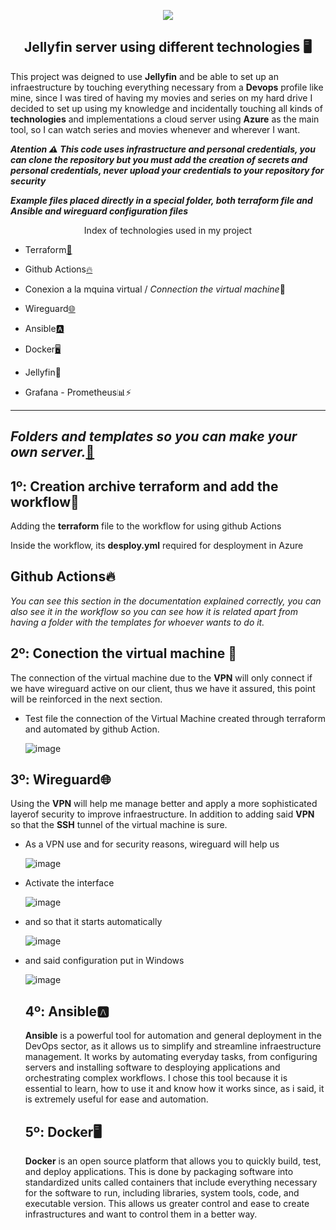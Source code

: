 <p align="center">
  <a href="README.md">
    <img src="https://img.shields.io/badge/⏻-Cambiar%20a%20Español-green?style=for-the-badge">
  </a>
</p>

<h2 align="center"> Jellyfin server using different technologies 🖥️</h2>

This project was deigned to use **Jellyfin** and be able to set up an infraestructure by touching everything necessary from a **Devops** profile like mine, 
since I was tired of having my movies and series on my hard drive I decided to set up using my knowledge and incidentally touching all kinds of **technologies** and implementations a cloud server using **Azure** as the main tool, so I can watch series and movies whenever and wherever I want.

***Atention ⚠️ This code uses infrastructure and personal credentials, you can clone the repository but you must add the creation of secrets and personal credentials, never upload your credentials to your repository for security***

***Example files placed directly in a special folder, both terraform file and Ansible and wireguard configuration files***

<p align="center">Index of technologies used in my project </p>

  - Terraform[🗿](./UbunReal.tf)
  
  - Github Actions[🔥](./.github/workflows/terraform1.yml)
  
  - Conexion a la mquina virtual / *Connection the virtual machine*🛜

  - Wireguard[🌐](./Wireguard)

  - Ansible[🅰](./Ansible)

  - Docker[🖥️](./Docker)

  - Jellyfin🐬

  - Grafana - Prometheus📊⚡
----------------------------------------

## *Folders and templates so you can make your own server.*[📁](./Example-plantillas)

## 1º: Creation archive terraform and add the workflow🗿

Adding the **terraform** file to the workflow for using github Actions

Inside the workflow, its **desploy.yml** required for desployment in Azure

## Github Actions🔥

*You can see this section in the documentation explained correctly, you can also see it in the workflow so you can see how it is related apart from having a folder with the templates for whoever wants to do it.*

## 2º: Conection the virtual machine 🛜

The connection of the virtual machine due to the **VPN** will only connect if we have wireguard active on our client, thus we have it assured, this point will be reinforced in the next section.

- Test file the connection of the Virtual Machine created through terraform and automated by github Action.

   ![image](https://github.com/user-attachments/assets/c881ca55-2b3c-41a0-bffc-fad9345569e8)

## 3º: Wireguard🌐

Using the **VPN** will help me manage better and apply a more sophisticated layerof security to improve infraestructure. In addition to adding said **VPN** so that the **SSH** tunnel of the virtual machine is sure.

- As a VPN use and for security reasons, wireguard will help us

    ![image](https://github.com/user-attachments/assets/76d4cd7a-27b4-4902-b553-2fb18c60b95d)

- Activate the interface

    ![image](https://github.com/user-attachments/assets/58d6b011-f9db-47cc-a7e9-0dcabb134b91)

- and so that it starts automatically

    ![image](https://github.com/user-attachments/assets/bf0db633-d0c8-4172-ae08-89f5a2e09fbe)

- and said configuration put in Windows
    
    ![image](https://github.com/user-attachments/assets/fda30bae-6d54-4df8-8e77-7e764bd08afc)

  ## 4º: Ansible🅰

  **Ansible** is a powerful tool for automation and general deployment in the DevOps sector, as it allows us to simplify and streamline infraestructure management. It works by automating everyday tasks, from configuring servers and installing software to desploying applications and orchestrating complex workflows.
  I chose this tool because it is essential to learn, how to use it and know how it works since, as i said, it is extremely useful for ease and automation.

  ## 5º: Docker🖥️

  **Docker** is an open source platform that allows you to quickly build, test, and deploy applications.
  This is done by packaging software into standardized units called containers that include everything necessary for the software to run, including libraries, system tools, code, and executable version. This allows us greater control and ease to create infrastructures and want to control them in a better way.
